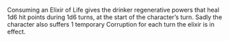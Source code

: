 Consuming an Elixir of Life gives the drinker regenerative powers that heal 1d6 hit points during 1d6 turns, at the start of the character’s turn. Sadly the character also suffers 1 temporary Corruption for each turn the elixir is in effect.